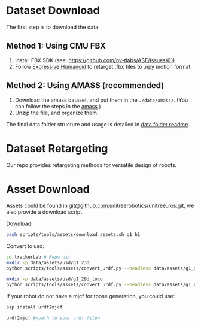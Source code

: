 # Dataset Download

The first step is to download the data.

## Method 1: Using CMU FBX

1. Install FBX SDK (see: https://github.com/nv-tlabs/ASE/issues/61).
2. Follow [Expressive Humanoid](https://github.com/chengxuxin/expressive-humanoid) to retarget .fbx files to .npy motion format.

## Method 2: Using AMASS (recommended)

1. Download the amass dataset, and put them in the `./data/amass/`. (You can follow the steps in the [amass](https://amass.is.tue.mpg.de).)
2. Unzip the file, and organize them.

The final data folder structure and usage is detailed in [data folder readme](../data/README.md).

# Dataset Retargeting
Our repo provides retargeting methods for versatile design of robots.

# Asset Download

Assets could be found in git@github.com:unitreerobotics/unitree_ros.git, we also provide a download script.


Download: 

```bash
bash scripts/tools/assets/download_assets.sh g1 h1
```

Convert to usd:

```bash
cd trackerLab # Repo dir
mkdir -p data/assets/usd/g1_23d
python scripts/tools/assets/convert_urdf.py --headless data/assets/g1_description/g1_23dof.urdf data/assets/usd/g1_23d/g1_23d

mkdir -p data/assets/usd/g1_29d_loco
python scripts/tools/assets/convert_urdf.py --headless data/assets/g1_exbody/g1_29dof_loco.urdf data/assets/usd/g1_29d_loco/g1_29d_loco
```

If your robot do not have a mjcf for tpose generation, you could use:

```bash
pip install urdf2mjcf

urdf2mjcf #<path to your urdf file>
```